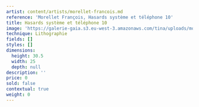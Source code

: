 ```yaml
---
artist: content/artists/morellet-francois.md
reference: 'Morellet François, Hasards système et téléphone 10'
title: Hasards système et téléphone 10
image: 'https://galerie-gaia.s3.eu-west-3.amazonaws.com/tina/uploads/morellet-francois/galerie-gaia-francois-morellet-10.jpg'
technique: Lithographie
fields: []
styles: []
dimensions:
  height: 30.5
  width: 25
  depth: null
description: ''
price: 0
sold: false
contextual: true
weight: 0
---
```


